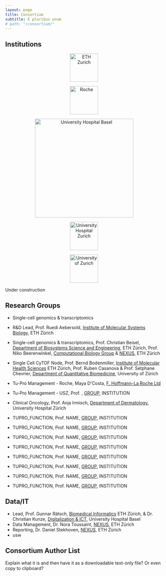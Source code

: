 ```yaml
---
layout: page
title: Consortium
subtitle: E pluribus unum
# path: "/consortium/"
---
```


<!-- Please add institutions, members and groups in the same way as the exiting ones -->

## Institutions 
<!-- Link to institution main site - group links follow below -->

<p align="center">
<a href="https://ethz.ch"><img src="/tu-pro_website/assets/img/eth_logo.png" alt="ETH Zurich" height="90"/></a>
</p>

<p align="center">
<a href="https://www.roche.com"><img src="/tu-pro_website/assets/img/roche_logo.png" alt="Roche" height="90"/></a>
</p>

<p align="center">
<a href="https://www.unispital-basel.ch/"><img src="/tu-pro_website/assets/img/usb_logo.png" alt="University Hospital Basel" width="315"/></a>
</p>

<p align="center">
<a href="https://www.usz.ch/"><img src="/tu-pro_website/assets/img/usz_logo.png" alt="University Hospital Zurich" height="90"/></a>
</p>

<p align="center">
<a href="https://www.uzh.ch/"><img src="/tu-pro_website/assets/img/uzh_logo.png" alt="University of Zurich" height="90"/></a>
</p>

Under construction

## Research Groups
<!-- Use same logic for all groups; function in TuPro, prof, name of group with link, institution -->

- Single-cell genomics & transcriptomics

- R&D Lead, Prof. Ruedi Aebersold, [Institute of Molecular Systems Biology](https://imsb.ethz.ch), ETH Zürich
- Single-cell genomics & transcriptomics, Prof. Christian Beisel, [Department of Biosystems Science and Engineering](https://bsse.ethz.ch), ETH Zürich, Prof. Niko Beerenwinkel, [Computational Biology Group](https://bsse.ethz.ch/cbg) & [NEXUS](https://www.nexus.ethz.ch), ETH Zürich
- Single Cell CyTOF Node, Prof. Bernd Bodenmiller, [Institute of Molecular Health Sciences](https://mhs.biol.ethz.ch) ETH Zürich, Prof. Ruben Casanova & Prof. Setphane Chevrier, [Department of Quantitative Biomedicine](https://www.dqbm.uzh.ch/en.html), University of Zürich
- Tu-Pro Management - Roche, Maya D'Costa, [F. Hoffmann-La Roche Ltd](https://www.roche.ch/en.htm)
- Tu-Pro Management - USZ, Prof. , [GROUP](link), INSTITUTION
- Clinical Oncology, Prof. Anja Irmisch, [Department of Dermatology](https://usz-international.com/clinic/dermatological-clinic/), University Hospital Zürich
- TUPRO_FUNCTION, Prof. NAME, [GROUP](link), INSTITUTION
- TUPRO_FUNCTION, Prof. NAME, [GROUP](link), INSTITUTION
- TUPRO_FUNCTION, Prof. NAME, [GROUP](link), INSTITUTION
- TUPRO_FUNCTION, Prof. NAME, [GROUP](link), INSTITUTION
- TUPRO_FUNCTION, Prof. NAME, [GROUP](link), INSTITUTION
- TUPRO_FUNCTION, Prof. NAME, [GROUP](link), INSTITUTION
- TUPRO_FUNCTION, Prof. NAME, [GROUP](link), INSTITUTION
- TUPRO_FUNCTION, Prof. NAME, [GROUP](link), INSTITUTION

## Data/IT

- Lead, Prof. Gunnar Rätsch, [Biomedical Informatics](https://bmi.inf.ethz.ch/) ETH Zürich, & Dr. Christian Kunze, [Digitalization & ICT](https://www.unispital-basel.ch/ueber-uns/ressorts/digitalisierung-ict/ueber-uns/leitung/), University Hospital Basel
- Data Management, Dr. Nora Toussaint, [NEXUS](https://www.nexus.ethz.ch), ETH Zürich
- Reporting, Dr. Daniel Stekhoven, [NEXUS](https://www.nexus.ethz.ch), ETH Zürich
- usw

## Consortium Author List

Explain what it is and then have it as a downloadable text-only file? Or even copy to clipboard? 

